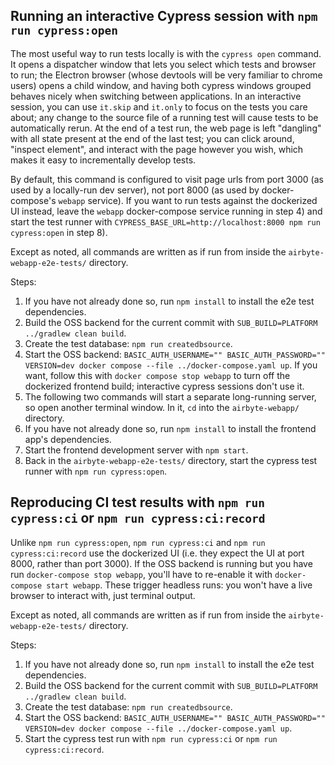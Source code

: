 ## Running an interactive Cypress session with `npm run cypress:open`
The most useful way to run tests locally is with the `cypress open` command. It opens a dispatcher window that lets you select which tests and browser to run; the Electron browser (whose devtools will be very familiar to chrome users) opens a child window, and having both cypress windows grouped behaves nicely when switching between applications. In an interactive session, you can use `it.skip` and `it.only` to focus on the tests you care about; any change to the source file of a running test will cause tests to be automatically rerun. At the end of a test run, the web page is left "dangling" with all state present at the end of the last test; you can click around, "inspect element", and interact with the page however you wish, which makes it easy to incrementally develop tests.

By default, this command is configured to visit page urls from port 3000 (as used by a locally-run dev server), not port 8000 (as used by docker-compose's `webapp` service). If you want to run tests against the dockerized UI instead, leave the `webapp` docker-compose service running in step 4) and start the test runner with `CYPRESS_BASE_URL=http://localhost:8000 npm run cypress:open` in step 8).

Except as noted, all commands are written as if run from inside the `airbyte-webapp-e2e-tests/` directory.

Steps:
1) If you have not already done so, run `npm install` to install the e2e test dependencies.
2) Build the OSS backend for the current commit with `SUB_BUILD=PLATFORM ../gradlew clean build`.
3) Create the test database: `npm run createdbsource`.
4) Start the OSS backend: `BASIC_AUTH_USERNAME="" BASIC_AUTH_PASSWORD="" VERSION=dev docker compose --file ../docker-compose.yaml up`. If you want, follow this with `docker compose stop webapp` to turn off the dockerized frontend build; interactive cypress sessions don't use it.
5) The following two commands will start a separate long-running server, so open another terminal window. In it, `cd` into the `airbyte-webapp/` directory.
6) If you have not already done so, run `npm install` to install the frontend app's dependencies.
7) Start the frontend development server with `npm start`.
8) Back in the `airbyte-webapp-e2e-tests/` directory, start the cypress test runner with `npm run cypress:open`.

## Reproducing CI test results with `npm run cypress:ci` or `npm run cypress:ci:record`
Unlike `npm run cypress:open`, `npm run cypress:ci` and `npm run cypress:ci:record` use the dockerized UI (i.e. they expect the UI at port 8000, rather than port 3000). If the OSS backend is running but you have run `docker-compose stop webapp`, you'll have to re-enable it with `docker-compose start webapp`. These trigger headless runs: you won't have a live browser to interact with, just terminal output.

Except as noted, all commands are written as if run from inside the `airbyte-webapp-e2e-tests/` directory.

Steps:
1) If you have not already done so, run `npm install` to install the e2e test dependencies.
2) Build the OSS backend for the current commit with `SUB_BUILD=PLATFORM ../gradlew clean build`.
3) Create the test database: `npm run createdbsource`.
4) Start the OSS backend: `BASIC_AUTH_USERNAME="" BASIC_AUTH_PASSWORD="" VERSION=dev docker compose --file ../docker-compose.yaml up`.
5) Start the cypress test run with `npm run cypress:ci` or `npm run cypress:ci:record`.
